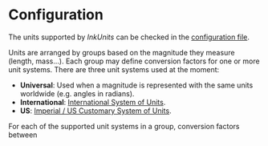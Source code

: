 # Configuration
The units supported by _InkUnits_ can be checked in the [configuration file](Configuration/UnitConversions.plist).

Units are arranged by groups based on the magnitude they measure (length, mass...). Each group may define conversion factors for one or more unit systems. There are three unit systems used at the moment:

- **Universal**: Used when a magnitude is represented with the same units worldwide (e.g. angles in radians).
- **International**: [International System of Units](https://en.wikipedia.org/wiki/International_System_of_Units).
- **US**: [Imperial / US Customary System of Units](https://en.wikipedia.org/wiki/Imperial_and_US_customary_measurement_systems).

For each of the supported unit systems in a group, conversion factors between 
